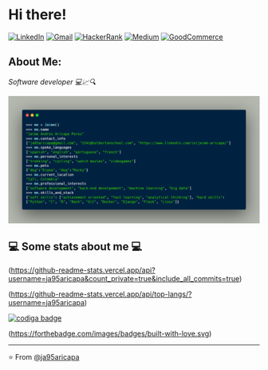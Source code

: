 # Hi there!
[![LinkedIn](https://img.shields.io/badge/LinkedIn-Jaime_Andrés_Aricapa_Pérez-blue)](https://www.linkedin.com/in/jaime-aricapa/)
[![Gmail](https://img.shields.io/badge/Gmail-ja95aricapa-red)](mailto:ja95aricapa@gmail.com)
[![HackerRank](https://img.shields.io/badge/HackerRank-Jaime_Aricapa-brightgreen)](https://www.hackerrank.com/h2241)
[![Medium](https://img.shields.io/badge/Medium-Jaime_Aricapa-white)](https://jaime95aricapa.medium.com)
[![GoodCommerce](https://img.shields.io/badge/Goodcommerce-Jaime_Aricapa-purple)](https://blog.goodcommerce.io/author/jaime/)

## About Me:
<p><em>Software developer 💻📈🔍</br>
</em></p>

![](https://github.com/Jaricapa-holberton/Jaricapa-holberton/blob/main/carbon.png)
<!-- TO make screenshot of your code, copy below link:  
https://carbon.now.sh/ -->

<h2>💻 Some stats about me 💻</h2>

(https://github-readme-stats.vercel.app/api?username=ja95aricapa&count_private=true&include_all_commits=true)

(https://github-readme-stats.vercel.app/api/top-langs/?username=ja95aricapa)

<a href="https://app.codiga.io/hub/user/github/ja95aricapa">
   <img src="https://api.codiga.io/public/badge/user/github/ja95aricapa?style=light" alt="codiga badge" />
</a>

(https://forthebadge.com/images/badges/built-with-love.svg)

---

⭐️ From [@ja95aricapa](https://github.com/ja95aricapa)

<!-- TO make screenshot of your code, copy below link:  
https://carbon.now.sh/ --
